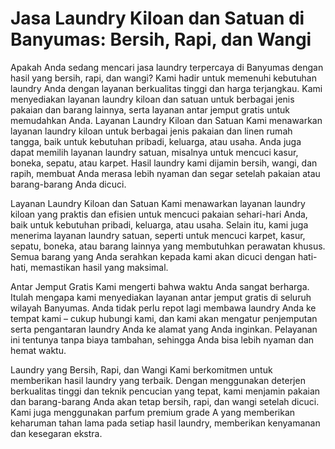 # Jasa Laundry Kiloan dan Satuan di Banyumas: Bersih, Rapi, dan Wangi
Apakah Anda sedang mencari jasa laundry terpercaya di Banyumas dengan hasil yang bersih, rapi, dan wangi? Kami hadir untuk memenuhi kebutuhan laundry Anda dengan layanan berkualitas tinggi dan harga terjangkau. Kami menyediakan layanan laundry kiloan dan satuan untuk berbagai jenis pakaian dan barang lainnya, serta layanan antar jemput gratis untuk memudahkan Anda.
Layanan Laundry Kiloan dan Satuan
Kami menawarkan layanan laundry kiloan untuk berbagai jenis pakaian dan linen rumah tangga, baik untuk kebutuhan pribadi, keluarga, atau usaha. Anda juga dapat memilih layanan laundry satuan, misalnya untuk mencuci kasur, boneka, sepatu, atau karpet. Hasil laundry kami dijamin bersih, wangi, dan rapih, membuat Anda merasa lebih nyaman dan segar setelah pakaian atau barang-barang Anda dicuci.

Layanan Laundry Kiloan dan Satuan
Kami menawarkan layanan laundry kiloan yang praktis dan efisien untuk mencuci pakaian sehari-hari Anda, baik untuk kebutuhan pribadi, keluarga, atau usaha. Selain itu, kami juga menerima layanan laundry satuan, seperti untuk mencuci karpet, kasur, sepatu, boneka, atau barang lainnya yang membutuhkan perawatan khusus. Semua barang yang Anda serahkan kepada kami akan dicuci dengan hati-hati, memastikan hasil yang maksimal.

Antar Jemput Gratis
Kami mengerti bahwa waktu Anda sangat berharga. Itulah mengapa kami menyediakan layanan antar jemput gratis di seluruh wilayah Banyumas. Anda tidak perlu repot lagi membawa laundry Anda ke tempat kami – cukup hubungi kami, dan kami akan mengatur penjemputan serta pengantaran laundry Anda ke alamat yang Anda inginkan. Pelayanan ini tentunya tanpa biaya tambahan, sehingga Anda bisa lebih nyaman dan hemat waktu.

Laundry yang Bersih, Rapi, dan Wangi
Kami berkomitmen untuk memberikan hasil laundry yang terbaik. Dengan menggunakan deterjen berkualitas tinggi dan teknik pencucian yang tepat, kami menjamin pakaian dan barang-barang Anda akan tetap bersih, rapi, dan wangi setelah dicuci. Kami juga menggunakan parfum premium grade A yang memberikan keharuman tahan lama pada setiap hasil laundry, memberikan kenyamanan dan kesegaran ekstra.
